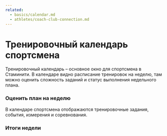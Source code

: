 ```yaml
---
related:
  - basics/calendar.md
  - athletes/coach-club-connection.md
---
```


# Тренировочный календарь спортсмена

Тренировочный календарь – основное окно для спортсмена в Стаминити. В календаре видно расписание тренировок на неделю, там можно оценить сложность заданий и статус выполнения недельного плана.

### Оценить план на неделю

В календаре спортсмена отображаются тренировочные задания, события, измерения и соревнования.

### Итоги недели

